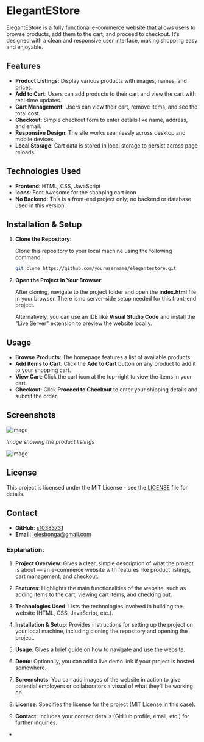 
# ElegantEStore

ElegantEStore is a fully functional e-commerce website that allows users to browse products, add them to the cart, and proceed to checkout. It's designed with a clean and responsive user interface, making shopping easy and enjoyable.

## Features

- **Product Listings**: Display various products with images, names, and prices.
- **Add to Cart**: Users can add products to their cart and view the cart with real-time updates.
- **Cart Management**: Users can view their cart, remove items, and see the total cost.
- **Checkout**: Simple checkout form to enter details like name, address, and email.
- **Responsive Design**: The site works seamlessly across desktop and mobile devices.
- **Local Storage**: Cart data is stored in local storage to persist across page reloads.

## Technologies Used

- **Frontend**: HTML, CSS, JavaScript
- **Icons**: Font Awesome for the shopping cart icon
- **No Backend**: This is a front-end project only; no backend or database used in this version.

## Installation & Setup

1. **Clone the Repository**:

   Clone this repository to your local machine using the following command:

   ```bash
   git clone https://github.com/yourusername/elegantestore.git
   ```

2. **Open the Project in Your Browser**:

   After cloning, navigate to the project folder and open the **index.html** file in your browser. There is no server-side setup needed for this front-end project.

   Alternatively, you can use an IDE like **Visual Studio Code** and install the "Live Server" extension to preview the website locally.

## Usage

- **Browse Products**: The homepage features a list of available products.
- **Add Items to Cart**: Click the **Add to Cart** button on any product to add it to your shopping cart.
- **View Cart**: Click the cart icon at the top-right to view the items in your cart.
- **Checkout**: Click **Proceed to Checkout** to enter your shipping details and submit the order.


## Screenshots

![image](https://github.com/user-attachments/assets/6e71d4cf-4b15-4871-8854-203bf64c5e7b)

*Image showing the product listings*

![image](https://github.com/user-attachments/assets/e9b23ef9-ad0c-4985-9eb7-19b5b26e317b)


## License

This project is licensed under the MIT License - see the [LICENSE](LICENSE) file for details.

## Contact

- **GitHub**: [s10383731](https://github.com/st10383731)
- **Email**: jelesbonga@gmail.com



### Explanation:

1. **Project Overview**: Gives a clear, simple description of what the project is about — an e-commerce website with features like product listings, cart management, and checkout.

2. **Features**: Highlights the main functionalities of the website, such as adding items to the cart, viewing cart items, and checking out.

3. **Technologies Used**: Lists the technologies involved in building the website (HTML, CSS, JavaScript, etc.).

4. **Installation & Setup**: Provides instructions for setting up the project on your local machine, including cloning the repository and opening the project.

5. **Usage**: Gives a brief guide on how to navigate and use the website.

6. **Demo**: Optionally, you can add a live demo link if your project is hosted somewhere.

7. **Screenshots**: You can add images of the website in action to give potential employers or collaborators a visual of what they’ll be working on.

8. **License**: Specifies the license for the project (MIT License in this case).

9. **Contact**: Includes your contact details (GitHub profile, email, etc.) for further inquiries.


-
